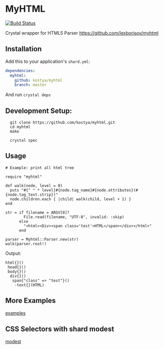 # MyHTML

[![Build Status](https://travis-ci.org/kostya/myhtml.svg?branch=master)](http://travis-ci.org/kostya/myhtml)

Crystal wrapper for HTML5 Parser https://github.com/lexborisov/myhtml

## Installation


Add this to your application's `shard.yml`:

```yaml
dependencies:
  myhtml:
    github: kostya/myhtml
    branch: master
```

And run `crystal deps`

## Development Setup:

```shell
  git clone https://github.com/kostya/myhtml.git
  cd myhtml
  make

  crystal spec
```


## Usage

```crystal
# Example: print all html tree

require "myhtml"

def walk(node, level = 0)
  puts "#{" " * level}#{node.tag_name}#{node.attributes}(#{node.tag_text.strip})"
  node.children.each { |child| walk(child, level + 1) }
end

str = if filename = ARGV[0]?
        File.read(filename, "UTF-8", invalid: :skip)
      else
        "<html><Div><span class='test'>HTML</span></div></html>"
      end

parser = Myhtml::Parser.new(str)
walk(parser.root!)
```

Output:
```
html{}()
 head{}()
 body{}()
  div{}()
   span{"class" => "test"}()
    -text{}(HTML)
```


## More Examples

[examples](https://github.com/kostya/myhtml/tree/master/examples)

## CSS Selectors with shard modest

[modest](https://github.com/kostya/modest)
